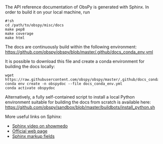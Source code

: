 The API reference documentation of ObsPy is generated with Sphinx. In order to build it on your local machine, run
```
#!sh
cd /path/to/obspy/misc/docs
make pep8
make coverage
make html
```

The docs are continuously build within the following environment:
https://github.com/obspy/obspy/blob/master/.github/docs_conda_env.yml

It is possible to download this file and create a conda environment for building the docs locally:

```
wget https://raw.githubusercontent.com/obspy/obspy/master/.github/docs_conda_env.yml
conda env create -n obspydoc --file docs_conda_env.yml
conda activate obspydoc
```

Alternatively, a fully self-contained script to install a local Python environment suitable for building the docs from scratch is available here: https://github.com/obspy/sandbox/blob/master/buildbots/install_python.sh

More useful links on Sphinx:
 * [Sphinx video on showmedo](http://showmedo.com/videotutorials/video?name=2910020&fromSeriesID=291)
 * [Official web page](http://sphinx.pocoo.org)
 * [Sphinx markup fields](http://sphinx.pocoo.org/markup/desc.html?highlight=params#info-field-lists)